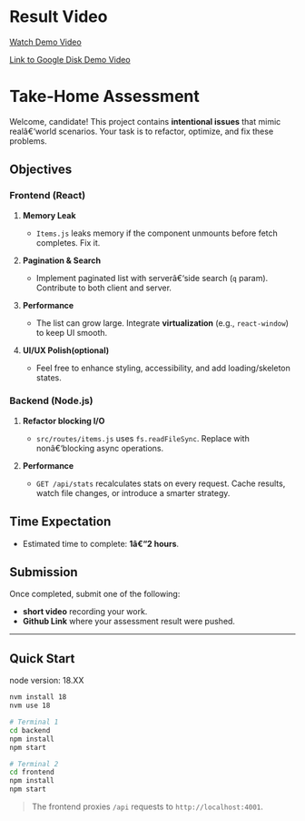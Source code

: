 # Result Video

[Watch Demo Video](./demo.mov)

[Link to Google Disk Demo Video](https://drive.google.com/file/d/1OU4Fhh4XWdnsug6zUWeFsMGgPYFlD3r1/view?usp=drive_link)

# Take‑Home Assessment

Welcome, candidate! This project contains **intentional issues** that mimic realâ€‘world scenarios.
Your task is to refactor, optimize, and fix these problems.

## Objectives

### Frontend (React)

1. **Memory Leak**

   - `Items.js` leaks memory if the component unmounts before fetch completes. Fix it.

2. **Pagination & Search**

   - Implement paginated list with serverâ€‘side search (`q` param). Contribute to both client and server.

3. **Performance**

   - The list can grow large. Integrate **virtualization** (e.g., `react-window`) to keep UI smooth.

4. **UI/UX Polish(optional)**
   - Feel free to enhance styling, accessibility, and add loading/skeleton states.

### Backend (Node.js)

1. **Refactor blocking I/O**

   - `src/routes/items.js` uses `fs.readFileSync`. Replace with nonâ€‘blocking async operations.

2. **Performance**
   - `GET /api/stats` recalculates stats on every request. Cache results, watch file changes, or introduce a smarter strategy.

## Time Expectation

- Estimated time to complete: **1â€“2 hours**.

## Submission

Once completed, submit one of the following:

- **short video** recording your work.
- **Github Link** where your assessment result were pushed.

---

## Quick Start

node version: 18.XX

```bash
nvm install 18
nvm use 18

# Terminal 1
cd backend
npm install
npm start

# Terminal 2
cd frontend
npm install
npm start
```

> The frontend proxies `/api` requests to `http://localhost:4001`.
